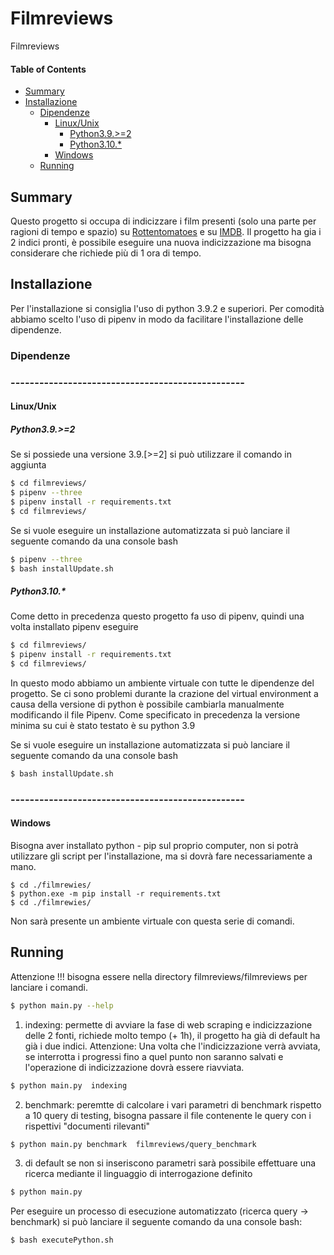# Filmreviews
Filmreviews
#### Table of Contents
- [Summary](#summary)
- [Installazione](#Installazione)
  - [Dipendenze](#dipendenze)
    - [Linux/Unix](#Linux/Unix)
      - [Python3.9.>=2](#Python3.9.>=2)
      - [Python3.10.*](#Python3.10.*)
    - [Windows](#Windows)
  - [Running](#Running)


## Summary
Questo progetto si occupa di indicizzare i film presenti (solo una parte per ragioni di tempo e spazio) su [Rottentomatoes](https://www.rottentomatoes.com/) e su [IMDB](https://www.imdb.com/). Il progetto ha gia i 2 indici pronti, è possibile eseguire una nuova indicizzazione ma bisogna considerare che richiede più di 1 ora di tempo.

## Installazione
Per l'installazione si consiglia l'uso di python 3.9.2 e superiori. Per comodità abbiamo scelto l'uso di pipenv in modo da facilitare l'installazione delle dipendenze.

### Dipendenze
### -------------------------------------------------
#### Linux/Unix

##### Python3.9.>=2

Se si possiede una versione 3.9.\[>=2\] si può utilizzare il comando in aggiunta

```bash
$ cd filmreviews/
$ pipenv --three
$ pipenv install -r requirements.txt
$ cd filmreviews/
```

Se si vuole eseguire un installazione automatizzata si può lanciare il seguente comando da una console bash

```bash
$ pipenv --three
$ bash installUpdate.sh
```

##### Python3.10.*

Come detto in precedenza questo progetto fa uso di pipenv, quindi una volta installato pipenv eseguire

```bash
$ cd filmreviews/
$ pipenv install -r requirements.txt
$ cd filmreviews/
```

In questo modo abbiamo un ambiente virtuale con tutte le dipendenze del progetto.
Se ci sono problemi durante la crazione del virtual environment a causa della versione di python è possibile cambiarla manualmente modificando il file Pipenv. Come specificato in precedenza la versione minima su cui è stato testato è su python 3.9 


Se si vuole eseguire un installazione automatizzata si può lanciare il seguente comando da una console bash

```bash
$ bash installUpdate.sh
```

### -------------------------------------------------

#### Windows

Bisogna aver installato python - pip sul proprio computer, non si potrà utilizzare gli script per l'installazione, ma si dovrà fare necessariamente a mano.

```power shell
$ cd ./filmrewies/
$ python.exe -m pip install -r requirements.txt
$ cd ./filmrewies/
```
Non sarà presente un ambiente virtuale con questa serie di comandi.

## Running

Attenzione !!! bisogna essere nella directory filmreviews/filmreviews per lanciare i comandi.

```bash
$ python main.py --help
```

1.	indexing: permette di avviare la fase di web scraping e indicizzazione delle 2 fonti, richiede molto tempo (+ 1h), il progetto ha già di default ha già i due indici. Attenzione: Una volta che l'indicizzazione verrà avviata, se interrotta i progressi fino a quel punto non saranno salvati e l'operazione di indicizzazione dovrà essere riavviata.

```bash
$ python main.py  indexing
```

2. benchmark: peremtte di calcolare i vari parametri di benchmark rispetto a 10 query di testing, bisogna passare il file contenente le query con i rispettivi "documenti rilevanti"
```bash
$ python main.py benchmark  filmreviews/query_benchmark
```
3. di default se non si inseriscono parametri sarà possibile effettuare una ricerca mediante il linguaggio di interrogazione definito
```bash
$ python main.py 
```

Per eseguire un processo di esecuzione automatizzato (ricerca query -> benchmark) si può lanciare il seguente comando da una console bash:

```bash
$ bash executePython.sh
```
